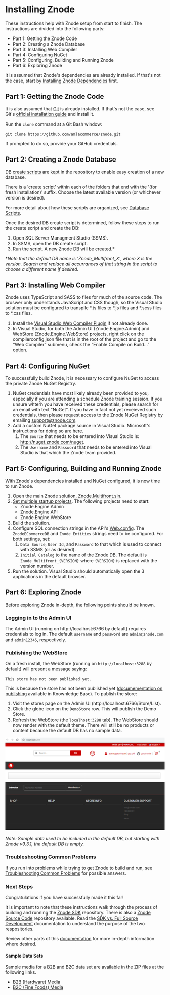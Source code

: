 # Installing Znode
These instructions help with Znode setup from start to finish. The instructions are divided into the following parts:
* Part 1: Getting the Znode Code
* Part 2: Creating a Znode Database
* Part 3: Installing Web Compiler
* Part 4: Configuring NuGet
* Part 5: Configuring, Building and Running Znode
* Part 6: Exploring Znode

It is assumed that Znode's dependencies are already installed. If that's not the case, start by [Installing Znode Dependencies](../installing-dependencies/README.md) first.

## Part 1: Getting the Znode Code
It is also assumed that [Git](https://git-scm.com/) is already installed. If that's not the case, see Git's [official installation guide](https://git-scm.com/book/en/v2/Getting-Started-Installing-Git) and install it.

Run the `clone` command at a Git Bash window:

`git clone https://github.com/amlacommerce/znode.git`

If prompted to do so, provide your GitHub credentials.

## Part 2: Creating a Znode Database
DB [create scripts](https://github.com/amlacommerce/znode/tree/master/ZnodeMultifront/Database) are kept in the repository to enable easy creation of a new database.

There is a 'create script' within each of the folders that end with the '(for fresh installation)' suffix. Choose the latest available version (or whichever version is desired).

For more detail about how these scripts are organized, see [Database Scripts](/docs/data-management/upgrading/README.md).

Once the desired DB create script is determined, follow these steps to run the create script and create the DB:
1. Open SQL Server Managment Studio (SSMS).
1. In SSMS, open the DB create script.
1. Run the script. A new Znode DB will be created.*

*_Note that the default DB name is 'Znode_Multifront_X', where X is the version. Search and replace all occurrances of that string in the script to choose a different name if desired._

## Part 3: Installing Web Compiler
Znode uses TypeScript and SASS to files for much of the source code. The broswer only understands JavaScript and CSS though, so the Visual Studio solution must be configured to transpile *.ts files to *.js files and *.scss files to *.css files.

1. Install the [Visual Studio Web Compiler Plugin](https://marketplace.visualstudio.com/items?itemName=MadsKristensen.WebCompiler) if not already done.
1. In Visual Studio, for both the Admin UI (Znode.Engine.Admin) and WebStore (Znode.Engine.WebStore) projects, right click on the compilerconfig.json file that is in the root of the project and go to the “Web Compiler” submenu, check the “Enable Compile on Build…” option.

## Part 4: Configuring NuGet
To successfully build Znode, it is necessary to configure NuGet to access the private Znode NuGet Registry.
1. NuGet credentials have most likely already been provided to you, especially if you are attending a schedule Znode training session. If you unsure whterh you have received these credentials, please search for an email with text "NuGet". If you have in fact not yet receieved such credentials, then please request access to the Znode NuGet Registry by emailing support@znode.com.
1. Add a custom NuGet package source in Visual Studio. Microsoft's instructions for doing so are [here](https://docs.microsoft.com/en-us/nuget/tools/package-manager-ui#package-sources).
    1. The `Source` that needs to be entered into Visual Studio is: http://nuget.znode.com/nuget.
    1. The `Username` and `Password` that needs to be entered into Visual Studio is that which the Znode team provided.

## Part 5: Configuring, Building and Running Znode
With Znode's dependencies installed and NuGet configured, it is now time to run Znode.
1. Open the main Znode solution, [Znode.Multifront.sln](https://github.com/amlacommerce/znode/tree/master/ZnodeMultifront/Projects).
1. [Set multiple startup projects](https://docs.microsoft.com/en-us/visualstudio/ide/how-to-set-multiple-startup-projects?view=vs-2017). The following projects need to start:
    - Znode.Engine.Admin
    - Znode.Engine.API
    - Znode.Engine.WebStore
1. Build the solution.
1. Configure SQL connection strings in the API's [Web.config](https://github.com/amlacommerce/znode/blob/master/ZnodeMultifront/Projects/Znode.Engine.Api/Web.config). The `ZnodeECommerceDB` and `Znode_Entities` strings need to be configured. For both settings, set:
    1. `Data Source`, `User Id`, and `Password` to that which is used to connect with SSMS (or as desired).
    1. `Initial Catalog` to the name of the Znode DB. The default is `Znode_Multifront_{VERSION}` where `{VERSION}` is replaced with the version number.
1. Run the solution. Visual Studio should automatically open the 3 applications in the default browser.

## Part 6: Exploring Znode
Before exploring Znode in-depth, the following points should be known.

### Logging in to the Admin UI
The Admin UI (running on http://localhost:6766 by default) requires credentials to log in. The default `username` and `password` are `admin@znode.com` and `admin12345`, respectively.

### Publishing the WebStore

On a fresh install, the WebStore (running on `http://localhost:3288` by default) will present a message saying:

```
This store has not been published yet.
```

This is because the store has not been published yet ([documementation on publishing](http://knowledgebase.znode.com/v9-3-1/index.php/Publish) available in Knownledge Base). To publish the store:

1. Visit the stores page on the Admin UI (http://localhost:6766/Store/List).
1. Click the globe icon on the `DemoStore` row. This will publish the Demo Store.
1. Refresh the WebStore (the `localhost:3288` tab). The WebStore should now render with the default theme. There will still be no products or content because the default DB has no sample data.

![empty default store](_assets/empty-published-store.png)

*Note: Sample data used to be included in the default DB, but starting with Znode v9.3.1, the default DB is empty.*

### Troubleshooting Common Problems

If you run into problems while trying to get Znode to build and run, see [Troubleshooting Common Problems](/docs/troubleshooting/README.md) for possible answers.

### Next Steps

Congratulations if you have successfully made it this far!

It is important to note that these instructions walk through the process of building and running the [Znode SDK](https://github.com/amlacommerce/znode) repository. There is also a [Znode Source Code](https://github.com/amlacommerce/znode-source) repository available. Read the [SDK vs. Full Source Development](/docs/sdk-vs-full-source/README.md) documentation to understand the purpose of the two respositories.

Review other parts of this [documentation](/README.md) for more in-depth information where desired.

#### Sample Data Sets

Sample media for a B2B and B2C data set are available in the ZIP files at the following links.

* [B2B (Hardware) Media](https://drive.google.com/open?id=1erTexThkSNhD5OUQyAHbXVfsH4XpwAB1)
* [B2C (Fine Foods) Media](https://drive.google.com/open?id=1a1HoPJ2fwtMt6sfNTmw_y-wcynkUXfPv)

